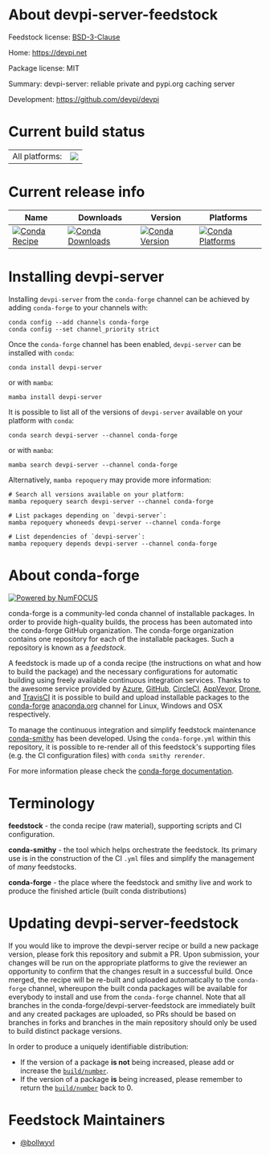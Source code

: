 About devpi-server-feedstock
============================

Feedstock license: [BSD-3-Clause](https://github.com/conda-forge/devpi-server-feedstock/blob/main/LICENSE.txt)

Home: https://devpi.net

Package license: MIT

Summary: devpi-server: reliable private and pypi.org caching server

Development: https://github.com/devpi/devpi

Current build status
====================


<table><tr><td>All platforms:</td>
    <td>
      <a href="https://dev.azure.com/conda-forge/feedstock-builds/_build/latest?definitionId=18300&branchName=main">
        <img src="https://dev.azure.com/conda-forge/feedstock-builds/_apis/build/status/devpi-server-feedstock?branchName=main">
      </a>
    </td>
  </tr>
</table>

Current release info
====================

| Name | Downloads | Version | Platforms |
| --- | --- | --- | --- |
| [![Conda Recipe](https://img.shields.io/badge/recipe-devpi--server-green.svg)](https://anaconda.org/conda-forge/devpi-server) | [![Conda Downloads](https://img.shields.io/conda/dn/conda-forge/devpi-server.svg)](https://anaconda.org/conda-forge/devpi-server) | [![Conda Version](https://img.shields.io/conda/vn/conda-forge/devpi-server.svg)](https://anaconda.org/conda-forge/devpi-server) | [![Conda Platforms](https://img.shields.io/conda/pn/conda-forge/devpi-server.svg)](https://anaconda.org/conda-forge/devpi-server) |

Installing devpi-server
=======================

Installing `devpi-server` from the `conda-forge` channel can be achieved by adding `conda-forge` to your channels with:

```
conda config --add channels conda-forge
conda config --set channel_priority strict
```

Once the `conda-forge` channel has been enabled, `devpi-server` can be installed with `conda`:

```
conda install devpi-server
```

or with `mamba`:

```
mamba install devpi-server
```

It is possible to list all of the versions of `devpi-server` available on your platform with `conda`:

```
conda search devpi-server --channel conda-forge
```

or with `mamba`:

```
mamba search devpi-server --channel conda-forge
```

Alternatively, `mamba repoquery` may provide more information:

```
# Search all versions available on your platform:
mamba repoquery search devpi-server --channel conda-forge

# List packages depending on `devpi-server`:
mamba repoquery whoneeds devpi-server --channel conda-forge

# List dependencies of `devpi-server`:
mamba repoquery depends devpi-server --channel conda-forge
```


About conda-forge
=================

[![Powered by
NumFOCUS](https://img.shields.io/badge/powered%20by-NumFOCUS-orange.svg?style=flat&colorA=E1523D&colorB=007D8A)](https://numfocus.org)

conda-forge is a community-led conda channel of installable packages.
In order to provide high-quality builds, the process has been automated into the
conda-forge GitHub organization. The conda-forge organization contains one repository
for each of the installable packages. Such a repository is known as a *feedstock*.

A feedstock is made up of a conda recipe (the instructions on what and how to build
the package) and the necessary configurations for automatic building using freely
available continuous integration services. Thanks to the awesome service provided by
[Azure](https://azure.microsoft.com/en-us/services/devops/), [GitHub](https://github.com/),
[CircleCI](https://circleci.com/), [AppVeyor](https://www.appveyor.com/),
[Drone](https://cloud.drone.io/welcome), and [TravisCI](https://travis-ci.com/)
it is possible to build and upload installable packages to the
[conda-forge](https://anaconda.org/conda-forge) [anaconda.org](https://anaconda.org/)
channel for Linux, Windows and OSX respectively.

To manage the continuous integration and simplify feedstock maintenance
[conda-smithy](https://github.com/conda-forge/conda-smithy) has been developed.
Using the ``conda-forge.yml`` within this repository, it is possible to re-render all of
this feedstock's supporting files (e.g. the CI configuration files) with ``conda smithy rerender``.

For more information please check the [conda-forge documentation](https://conda-forge.org/docs/).

Terminology
===========

**feedstock** - the conda recipe (raw material), supporting scripts and CI configuration.

**conda-smithy** - the tool which helps orchestrate the feedstock.
                   Its primary use is in the construction of the CI ``.yml`` files
                   and simplify the management of *many* feedstocks.

**conda-forge** - the place where the feedstock and smithy live and work to
                  produce the finished article (built conda distributions)


Updating devpi-server-feedstock
===============================

If you would like to improve the devpi-server recipe or build a new
package version, please fork this repository and submit a PR. Upon submission,
your changes will be run on the appropriate platforms to give the reviewer an
opportunity to confirm that the changes result in a successful build. Once
merged, the recipe will be re-built and uploaded automatically to the
`conda-forge` channel, whereupon the built conda packages will be available for
everybody to install and use from the `conda-forge` channel.
Note that all branches in the conda-forge/devpi-server-feedstock are
immediately built and any created packages are uploaded, so PRs should be based
on branches in forks and branches in the main repository should only be used to
build distinct package versions.

In order to produce a uniquely identifiable distribution:
 * If the version of a package **is not** being increased, please add or increase
   the [``build/number``](https://docs.conda.io/projects/conda-build/en/latest/resources/define-metadata.html#build-number-and-string).
 * If the version of a package **is** being increased, please remember to return
   the [``build/number``](https://docs.conda.io/projects/conda-build/en/latest/resources/define-metadata.html#build-number-and-string)
   back to 0.

Feedstock Maintainers
=====================

* [@bollwyvl](https://github.com/bollwyvl/)

